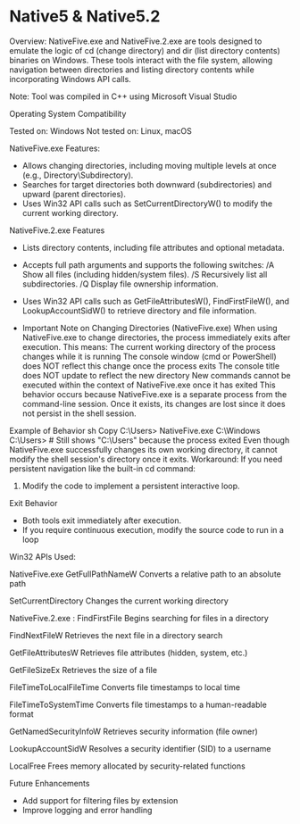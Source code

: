 # Native5 & Native5.2
Overview:
NativeFive.exe and NativeFive.2.exe are tools designed to emulate the logic of cd (change directory) and dir (list directory contents) binaries on Windows. These tools interact with the file system, allowing navigation between directories and listing directory contents while incorporating Windows API calls.

Note: Tool was compiled in C++ using Microsoft Visual Studio

Operating System Compatibility

Tested on: Windows
Not tested on: Linux, macOS

NativeFive.exe Features:
* Allows changing directories, including moving multiple levels at once (e.g., Directory\Subdirectory).
* Searches for target directories both downward (subdirectories) and upward (parent directories).
* Uses Win32 API calls such as SetCurrentDirectoryW() to modify the current working directory.

NativeFive.2.exe Features
* Lists directory contents, including file attributes and optional metadata.
* Accepts full path arguments and supports the following switches:
 /A  Show all files (including hidden/system files).
 /S  Recursively list all subdirectories.
 /Q  Display file ownership information.
* Uses Win32 API calls such as GetFileAttributesW(), FindFirstFileW(), and LookupAccountSidW() to retrieve directory and file information.

*  Important Note on Changing Directories (NativeFive.exe)
When using NativeFive.exe to change directories, the process immediately exits after execution. This means:
 The current working directory of the process changes while it is running
 The console window (cmd or PowerShell) does NOT reflect this change once the process exits
 The console title does NOT update to reflect the new directory
 New commands cannot be executed within the context of NativeFive.exe once it has exited
This behavior occurs because NativeFive.exe is a separate process from the command-line session. Once it exists, its changes are lost since it does not persist in the shell session.


Example of Behavior
sh
Copy
C:\Users> NativeFive.exe C:\Windows
C:\Users>  # Still shows "C:\Users" because the process exited
Even though NativeFive.exe successfully changes its own working directory, it cannot modify the shell session's directory once it exits.
Workaround:
If you need persistent navigation like the built-in cd command:
1. Modify the code to implement a persistent interactive loop.

Exit Behavior
* Both tools exit immediately after execution.
* If you require continuous execution, modify the source code to run in a loop

Win32 APIs Used: 

NativeFive.exe
GetFullPathNameW Converts a relative path to an absolute path

SetCurrentDirectory Changes the current working directory

NativeFive.2.exe : 
FindFirstFile Begins searching for files in a directory

FindNextFileW Retrieves the next file in a directory search

GetFileAttributesW Retrieves file attributes (hidden, system, etc.)

GetFileSizeEx Retrieves the size of a file

FileTimeToLocalFileTime Converts file timestamps to local time

FileTimeToSystemTime Converts file timestamps to a human-readable format

GetNamedSecurityInfoW Retrieves security information (file owner)

LookupAccountSidW Resolves a security identifier (SID) to a username

LocalFree Frees memory allocated by security-related functions


Future Enhancements
* Add support for filtering files by extension
* Improve logging and error handling

